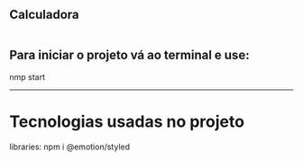 ## Calculadora

<img src="/calculator/src/components/calculator.gif.gif" alt="">



## Para iniciar o projeto vá ao terminal e use:
<p>nmp start<p>
<hr>

<div>
<h1>Tecnologias usadas no projeto</h1>

</div>





<div>
libraries:
npm i @emotion/styled
</div>



